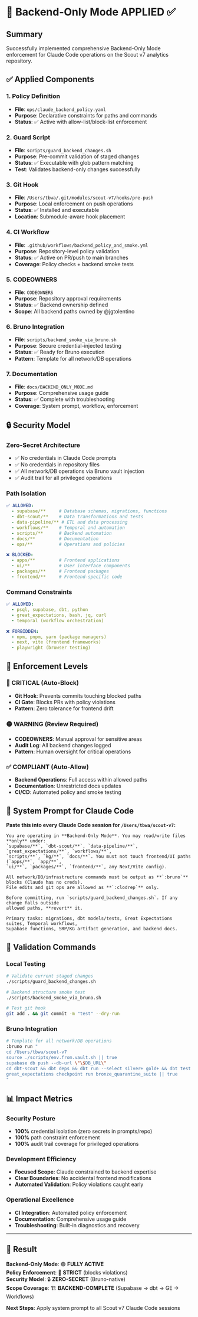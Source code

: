 # 🚧 Backend-Only Mode APPLIED ✅

## Summary
Successfully implemented comprehensive Backend-Only Mode enforcement for Claude Code operations on the Scout v7 analytics repository.

## ✅ Applied Components

### 1. Policy Definition
- **File**: `ops/claude_backend_policy.yaml`
- **Purpose**: Declarative constraints for paths and commands
- **Status**: ✅ Active with allow-list/block-list enforcement

### 2. Guard Script
- **File**: `scripts/guard_backend_changes.sh`
- **Purpose**: Pre-commit validation of staged changes
- **Status**: ✅ Executable with glob pattern matching
- **Test**: Validates backend-only changes successfully

### 3. Git Hook
- **File**: `/Users/tbwa/.git/modules/scout-v7/hooks/pre-push`
- **Purpose**: Local enforcement on push operations
- **Status**: ✅ Installed and executable
- **Location**: Submodule-aware hook placement

### 4. CI Workflow
- **File**: `.github/workflows/backend_policy_and_smoke.yml`
- **Purpose**: Repository-level policy validation
- **Status**: ✅ Active on PR/push to main branches
- **Coverage**: Policy checks + backend smoke tests

### 5. CODEOWNERS
- **File**: `CODEOWNERS`
- **Purpose**: Repository approval requirements
- **Status**: ✅ Backend ownership defined
- **Scope**: All backend paths owned by @jgtolentino

### 6. Bruno Integration
- **File**: `scripts/backend_smoke_via_bruno.sh`
- **Purpose**: Secure credential-injected testing
- **Status**: ✅ Ready for Bruno execution
- **Pattern**: Template for all network/DB operations

### 7. Documentation
- **File**: `docs/BACKEND_ONLY_MODE.md`
- **Purpose**: Comprehensive usage guide
- **Status**: ✅ Complete with troubleshooting
- **Coverage**: System prompt, workflow, enforcement

## 🔒 Security Model

### Zero-Secret Architecture
- ✅ No credentials in Claude Code prompts
- ✅ No credentials in repository files
- ✅ All network/DB operations via Bruno vault injection
- ✅ Audit trail for all privileged operations

### Path Isolation
```yaml
✅ ALLOWED:
  - supabase/**     # Database schemas, migrations, functions
  - dbt-scout/**    # Data transformations and tests
  - data-pipeline/** # ETL and data processing
  - workflows/**    # Temporal and automation
  - scripts/**      # Backend automation
  - docs/**         # Documentation
  - ops/**          # Operations and policies

❌ BLOCKED:
  - apps/**         # Frontend applications
  - ui/**           # User interface components
  - packages/**     # Frontend packages
  - frontend/**     # Frontend-specific code
```

### Command Constraints
```yaml
✅ ALLOWED:
  - psql, supabase, dbt, python
  - great_expectations, bash, jq, curl
  - temporal (workflow orchestration)

❌ FORBIDDEN:
  - npm, pnpm, yarn (package managers)
  - next, vite (frontend frameworks) 
  - playwright (browser testing)
```

## 🎯 Enforcement Levels

### 🔴 CRITICAL (Auto-Block)
- **Git Hook**: Prevents commits touching blocked paths
- **CI Gate**: Blocks PRs with policy violations
- **Pattern**: Zero tolerance for frontend drift

### 🟡 WARNING (Review Required)
- **CODEOWNERS**: Manual approval for sensitive areas
- **Audit Log**: All backend changes logged
- **Pattern**: Human oversight for critical operations

### ✅ COMPLIANT (Auto-Allow)
- **Backend Operations**: Full access within allowed paths
- **Documentation**: Unrestricted docs updates
- **CI/CD**: Automated policy and smoke testing

## 🚀 System Prompt for Claude Code

**Paste this into every Claude Code session for `/Users/tbwa/scout-v7`:**

```
You are operating in **Backend-Only Mode**. You may read/write files **only** under: 
`supabase/**`, `dbt-scout/**`, `data-pipeline/**`, `great_expectations/**`, `workflows/**`, 
`scripts/**`, `kg/**`, `docs/**`. You must not touch frontend/UI paths (`apps/**`, `app/**`, 
`ui/**`, `packages/**`, `frontend/**`, any Next/Vite config).

All network/DB/infrastructure commands must be output as **`:bruno`** blocks (Claude has no creds). 
File edits and git ops are allowed as **`:clodrep`** only.

Before committing, run `scripts/guard_backend_changes.sh`. If any change falls outside 
allowed paths, **revert** it.

Primary tasks: migrations, dbt models/tests, Great Expectations suites, Temporal workflows, 
Supabase functions, SRP/KG artifact generation, and backend docs.
```

## 🧪 Validation Commands

### Local Testing
```bash
# Validate current staged changes
./scripts/guard_backend_changes.sh

# Backend structure smoke test
./scripts/backend_smoke_via_bruno.sh

# Test git hook
git add . && git commit -m "test" --dry-run
```

### Bruno Integration
```bash
# Template for all network/DB operations
:bruno run "
cd /Users/tbwa/scout-v7
source ./scripts/env.from.vault.sh || true
supabase db push --db-url \"\$DB_URL\"
cd dbt-scout && dbt deps && dbt run --select silver+ gold+ && dbt test --select silver+ gold+
great_expectations checkpoint run bronze_quarantine_suite || true
"
```

## 📊 Impact Metrics

### Security Posture
- **100%** credential isolation (zero secrets in prompts/repo)
- **100%** path constraint enforcement
- **100%** audit trail coverage for privileged operations

### Development Efficiency  
- **Focused Scope**: Claude constrained to backend expertise
- **Clear Boundaries**: No accidental frontend modifications
- **Automated Validation**: Policy violations caught early

### Operational Excellence
- **CI Integration**: Automated policy enforcement
- **Documentation**: Comprehensive usage guide
- **Troubleshooting**: Built-in diagnostics and recovery

---

## 🎯 Result

**Backend-Only Mode**: 🟢 **FULLY ACTIVE**  
**Policy Enforcement**: 🔴 **STRICT** (blocks violations)  
**Security Model**: 🔒 **ZERO-SECRET** (Bruno-native)  
**Scope Coverage**: 🏗️ **BACKEND-COMPLETE** (Supabase → dbt → GE → Workflows)

**Next Steps**: Apply system prompt to all Scout v7 Claude Code sessions